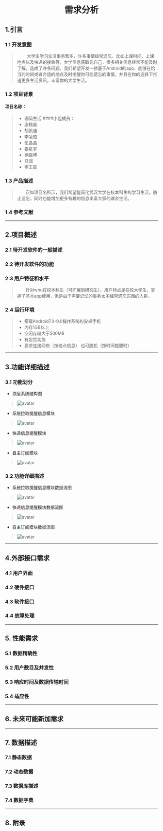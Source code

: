# <center>需求分析</center>
## 1.引言
### 1.1 开发意图
>&emsp;&emsp; 大学生学习生活事务繁多，许多事情经常遗忘，比如上课时间、上课地点以及快递的接收等，大学信息获取凭自己，很多相关信息经常不能及时了解，造成了许多问题，我们希望开发一款基于Android的app，能够在恰当的时间或者合适的地点及时提醒你可能遗忘的事情，并且在你的选择下推送更多生活资讯，丰富你的大学生活。
### 1.2 项目背景
#### 项目名称：
>+ 珈简生活
####小组成员：
>+ 康楷晨
>+ 胡凯迪
>+ 李凌威
>+ 伍晶晶
>+ 姜星宇
>+ 徐嘉坤
>+ 马润
>+ 李王晨
### 1.3 产品描述
>&emsp;&emsp;正如项目名所示，我们希望能简化武汉大学在校本科生的学习生活，防止遗忘，同时也能增加更多有趣的信息丰富大家的课余生活。
### 1.4 参考文献
----------
## 2.项目概述
### 2.1 待开发软件的一般描述
### 2.2 待开发软件的功能
### 2.3 用户特征和水平
>&emsp;&emsp;针对whu在校本科生（可扩展到研究生），用户特点是在校大学生，掌握了基本app使用，但是由于需要记忆的事务太多经常遗忘东西的人群。
### 2.4 运行环境
>+ 搭载Android7.0-9.0操作系统的安卓手机
>+ 内存1GB以上
>+ 空闲存储大于500MB
>+ 有定位功能
>+ 要求连接网络（按地点信息） 也可脱机（按时间提醒时）
---------
## 3.功能详细描述
### 3.1 功能划分
+ 顶层系统结构图
> ![avatar](/pic/top.png)
+ 系统拉取提醒信息模块
> ![avatar](/pic/top_2.png)
+ 快递信息提醒模块
> ![avatar](pic/top_1.png)
+ 自主订阅模块
> ![avatar](pic/top_3.png)

### 3.2 功能详细描述
+ 系统拉取提醒信息模块数据流图
> ![avatar](pic/data_1.png)
+ 快递信息提醒模块数据流图
> ![avatar](pic/data_2.png)
+ 自主订阅模块数据流图
> ![avatar](/pic/data_3.png)
---------
## 4.外部接口需求
### 4.1 用户界面
### 4.2 硬件接口
### 4.3 软件接口
### 4.4 故障处理
-------
## 5. 性能需求
### 5.1 数据精确性
### 5.2 用户数目及并发性
### 5.3 响应时间及数据传输时间
### 5.4 适应性
---------
## 6. 未来可能新加需求
---------
## 7. 数据描述
### 7.1 静态数据
### 7.2 动态数据
### 7.3 数据库描述
### 7.4 数据字典
---------
## 8. 附录

